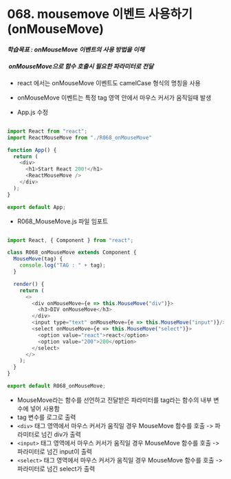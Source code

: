 # 068. mousemove 이벤트 사용하기(onMouseMove)

#### **_학습목표 : onMouseMove 이벤트의 사용 방법을 이해_**

####  **_onMouseMove으로 함수 호출시 필요한 파라미터로 전달_** 

-   react 에서는 onMouseMove 이벤트도 camelCase 형식의 명칭을 사용
-   onMouseMove 이벤트는 특정 tag 영역 안에서 마우스 커서가 움직일때 발생

-   App.js 수정

```js

import React from "react";
import ReactMouseMove from "./R068_onMouseMove"

function App() {
  return (
    <div>
      <h1>Start React 200!</h1>
      <ReactMouseMove />
    </div>
  );
}

export default App;


```

  
  
  

-   R068_MouseMove.js 파일 임포트  
      
      
      
    

```js

import React, { Component } from "react";

class R068_onMouseMove extends Component {
  MouseMove(tag) {
    console.log("TAG : " + tag);
  }

  render() {
    return (
      <>
        <div onMouseMove={e => this.MouseMove("div")}>
          <h3>DIV onMouseMove</h3>
        </div>
        <input type="text" onMouseMove={e => this.MouseMove("input")}/>
        <select onMouseMove={e => this.MouseMove("select")}>
          <option value="react">react</option>
          <option value="200">200</option>
        </select>
      </>
    );
  }
}

export default R068_onMouseMove;


```

  
  

-   MouseMove라는 함수를 선언하고 전달받은 파라미터를 tag라는 함수의 내부 변수에 넣어 사용함
-  tag 변수를 로그로 출력
-  `<div>` 태그 영역에서 마우스 커서가 움직일 경우 MouseMove 함수를 호출 -> 파라미터로 넘긴 div가 출력
-   `<input>` 태그 영역에서 마우스 커서가 움직일 경우 MouseMove 함수를 호출 -> 파라미터로 넘긴 input이 출력
-   `<select>` 태그 영역에서 마우스 커서가 움직일 경우 MouseMove 함수를 호출 -> 파라미터로 넘긴 select가 출력

